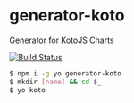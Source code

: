 # generator-koto

Generator for KotoJS Charts

[![Build Status](https://travis-ci.org/nicksrandall/generator-koto.svg?branch=master)](https://travis-ci.org/nicksrandall/generator-koto)

```sh
$ npm i -g yo generator-koto
$ mkdir [name] && cd $_
$ yo koto
```
